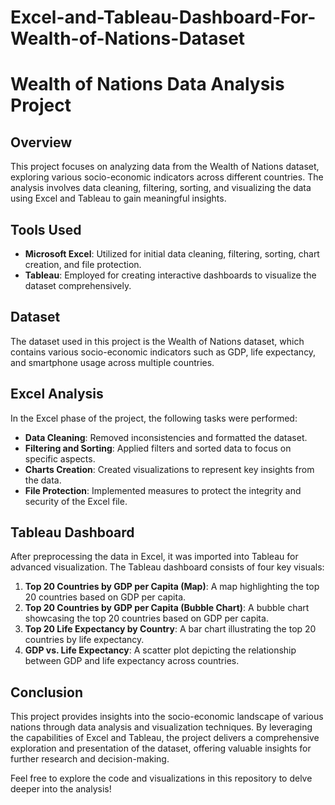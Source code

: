 # Excel-and-Tableau-Dashboard-For-Wealth-of-Nations-Dataset
# Wealth of Nations Data Analysis Project

## Overview
This project focuses on analyzing data from the Wealth of Nations dataset, exploring various socio-economic indicators across different countries. The analysis involves data cleaning, filtering, sorting, and visualizing the data using Excel and Tableau to gain meaningful insights.

## Tools Used
- **Microsoft Excel**: Utilized for initial data cleaning, filtering, sorting, chart creation, and file protection.
- **Tableau**: Employed for creating interactive dashboards to visualize the dataset comprehensively.

## Dataset
The dataset used in this project is the Wealth of Nations dataset, which contains various socio-economic indicators such as GDP, life expectancy, and smartphone usage across multiple countries.

## Excel Analysis
In the Excel phase of the project, the following tasks were performed:
- **Data Cleaning**: Removed inconsistencies and formatted the dataset.
- **Filtering and Sorting**: Applied filters and sorted data to focus on specific aspects.
- **Charts Creation**: Created visualizations to represent key insights from the data.
- **File Protection**: Implemented measures to protect the integrity and security of the Excel file.

## Tableau Dashboard
After preprocessing the data in Excel, it was imported into Tableau for advanced visualization. The Tableau dashboard consists of four key visuals:
1. **Top 20 Countries by GDP per Capita (Map)**: A map highlighting the top 20 countries based on GDP per capita.
2. **Top 20 Countries by GDP per Capita (Bubble Chart)**: A bubble chart showcasing the top 20 countries based on GDP per capita.
3. **Top 20 Life Expectancy by Country**: A bar chart illustrating the top 20 countries by life expectancy.
4. **GDP vs. Life Expectancy**: A scatter plot depicting the relationship between GDP and life expectancy across countries.

## Conclusion
This project provides insights into the socio-economic landscape of various nations through data analysis and visualization techniques. By leveraging the capabilities of Excel and Tableau, the project delivers a comprehensive exploration and presentation of the dataset, offering valuable insights for further research and decision-making.

Feel free to explore the code and visualizations in this repository to delve deeper into the analysis!

